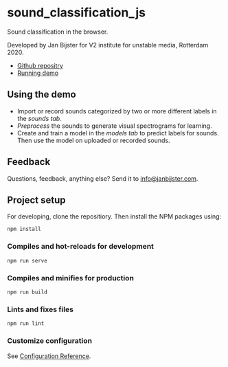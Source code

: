 # sound_classification_js

Sound classification in the browser.

Developed by Jan Bijster for V2 institute for unstable media, Rotterdam 2020.

- [Github repositry](https://github.com/janbijster/v2_sound_classification_js)
- [Running demo](https://janbijster.github.io/v2_sound_classification_js/)

## Using the demo

- Import or record sounds categorized by two or more different labels in the _sounds tab_.
- _Preprocess_ the sounds to generate visual spectrograms for learning.
- Create and train a model in the _models tab_ to predict labels for sounds. Then use the model on uploaded or recorded sounds.

## Feedback

Questions, feedback, anything else? Send it to [info@janbijster.com](mailto:info@janbijster.com).

## Project setup

For developing, clone the repositiory. Then install the NPM packages using:

```
npm install
```

### Compiles and hot-reloads for development

```
npm run serve
```

### Compiles and minifies for production

```
npm run build
```

### Lints and fixes files

```
npm run lint
```

### Customize configuration

See [Configuration Reference](https://cli.vuejs.org/config/).
